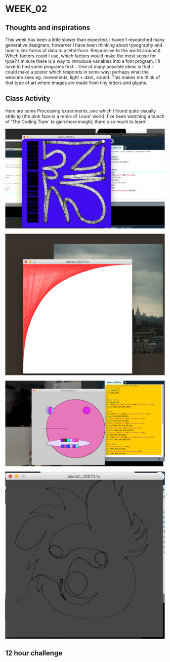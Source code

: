 # WEEK_02


## Thoughts and inspirations

This week has been a little slower than expected. I haven't researched many generative designers, howerver I have been thinking about typography and how to link forms of data to a letterform. Responsive to the world around it. Which factors could I use, which factors would make the most sense for type? I'm sure there is a way to introduce variables into a font program. I'll have to find some programs first... One of many possible ideas is that I could make a poster which responds in some way; perhaps what the webcam sees eg. movements, light + dark, sound. This makes me think of that type of art where images are made from tiny letters and glyphs.


## Class Activity

Here are some Processing experiments, one which I found quite visually striking (the pink face is a remix of Louis' work). I've been watching a bunch of 'The Coding Train' to gain more insight; there's so much to learn!

![](Screen%20Shot%202020-08-06%20at%2011.13.01%20am.png)      <br/>

![](Screen%20Shot%202020-08-06%20at%2011.12.26%20am.png)      <br/>

![](Screen%20Shot%202020-07-31%20at%203.07.26%20pm.png)      <br/>

![](Screen%20Shot%202020-07-31%20at%2012.27.13%20pm.png)      <br/>

## 12 hour challenge

